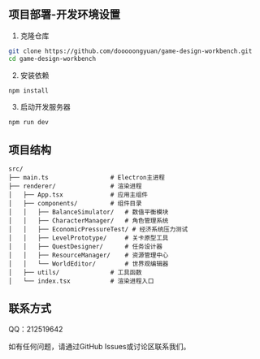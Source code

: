 
## 项目部署-开发环境设置

1. 克隆仓库
```bash
git clone https://github.com/dooooongyuan/game-design-workbench.git
cd game-design-workbench
```

2. 安装依赖
```bash
npm install
```

3. 启动开发服务器
```bash
npm run dev
```

## 项目结构

```
src/
├── main.ts                 # Electron主进程
├── renderer/               # 渲染进程
│   ├── App.tsx             # 应用主组件
│   ├── components/         # 组件目录
│   │   ├── BalanceSimulator/   # 数值平衡模块
│   │   ├── CharacterManager/   # 角色管理系统
│   │   ├── EconomicPressureTest/ # 经济系统压力测试
│   │   ├── LevelPrototype/     # 关卡原型工具
│   │   ├── QuestDesigner/      # 任务设计器
│   │   ├── ResourceManager/    # 资源管理中心
│   │   └── WorldEditor/        # 世界观编辑器
│   ├── utils/              # 工具函数
│   └── index.tsx           # 渲染进程入口
```


## 联系方式
QQ：212519642

如有任何问题，请通过GitHub Issues或讨论区联系我们。

